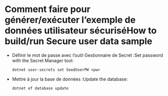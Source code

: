 # <a name="how-to-buildrun-secure-user-data-sample"></a><span data-ttu-id="dcdd9-101">Comment faire pour générer/exécuter l’exemple de données utilisateur sécurisé</span><span class="sxs-lookup"><span data-stu-id="dcdd9-101">How to build/run Secure user data sample</span></span>

* <span data-ttu-id="dcdd9-102">Définir le mot de passe avec l’outil Gestionnaire de Secret :</span><span class="sxs-lookup"><span data-stu-id="dcdd9-102">Set password with the Secret Manager tool:</span></span>

  `dotnet user-secrets set SeedUserPW <pw>`

* <span data-ttu-id="dcdd9-103">Mettre à jour la base de données :</span><span class="sxs-lookup"><span data-stu-id="dcdd9-103">Update the database:</span></span>

    `dotnet ef database update`
